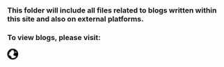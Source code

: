 ### This folder will include all files related to blogs written within this site and also on external platforms.

### To view blogs, please visit:

[<img align="left" alt="Website"        width="25px" src="https://raw.githubusercontent.com/iconic/open-iconic/master/svg/globe.svg" />][website]

[website]: https://mdalifaisal.github.io/blog/
